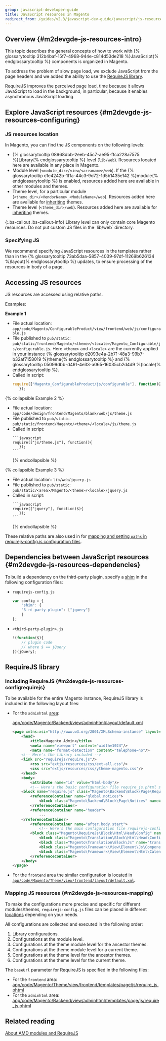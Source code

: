 ```yaml
---
group: javascript-developer-guide
title: JavaScript resources in Magento
redirect_from: /guides/v2.3/javascript-dev-guide/javascript/js-resources.html
---
```


## Overview {#m2devgde-js-resources-intro}

This topic describes the general concepts of how to work with {% glossarytooltip 312b4baf-15f7-4968-944e-c814d53de218 %}JavaScript{% endglossarytooltip %} components is organized in Magento.

To address the problem of slow page load, we exclude JavaScript from the page headers and we added the ability to use the [RequireJS library].

RequireJS improves the perceived page load, time because it allows JavaScript to load in the background; in particular, because it enables asynchronous JavaScript loading.

## Explore JavaScript resources {#m2devgde-js-resources-configuring}

### JS resources location

In Magento, you can find the JS components on the following levels:

* {% glossarytooltip 08968dbb-2eeb-45c7-ae95-ffca228a7575 %}Library{% endglossarytooltip %} level (`lib/web`). Resources located here are available in any place in Magento.
* Module level (`<module_dir>/view/<areaname>/web`). If the {% glossarytooltip c1e4242b-1f1a-44c3-9d72-1d5b1435e142 %}module{% endglossarytooltip %} is enabled, resources added here are available in other modules and themes.
* Theme level, for a particular module (`<theme_dir>/<VendorName>_<ModuleName>/web`). Resources added here are available for [inheriting] themes.
* Theme level  (`<theme_dir>/web`). Resources added here are available for [inheriting] themes.

{:.bs-callout .bs-callout-info}
Library level can only contain core Magento resources. Do not put custom JS files in the \`lib/web\` directory.

### Specifying JS

We recommend specifying JavaScript resources in the templates rather than in the {% glossarytooltip 73ab5daa-5857-4039-97df-11269b626134 %}layout{% endglossarytooltip %} updates, to ensure processing of the resources in body of a page.

## Accessing JS resources

JS resources are accessed using relative paths.

Examples:

**Example 1**

* File actual location: `app/code/Magento/ConfigurableProduct/view/frontend/web/js/configurable.js`
* File published to `pub/static`: `pub/static/frontend/Magento/<theme>/<locale>/Magento_Configurable/js/configurable.js`. Here `<theme>` and `<locale>` are the currently applied in your instance {% glossarytooltip d2093e4a-2b71-48a3-99b7-b32af7158019 %}theme{% endglossarytooltip %} and {% glossarytooltip 05099dbb-d491-4e33-a065-16035cb2d4d9 %}locale{% endglossarytooltip %}.
* Called in script:
  ```javascript
  require(["Magento_ConfigurableProduct/js/configurable"], function(Configurable){
     });
  ```

{% collapsible Example 2 %}

* File actual location: `app/code/design/frontend/Magento/blank/web/js/theme.js`
* File published to `pub/static`: `pub/static/frontend/Magento/<theme>/<locale>/js/theme.js`
* Called in script:
  ````
  ```javascript
  require(["js/theme.js"], function(){
     });
  ```
  ````
  {% endcollapsible %}

{% collapsible Example 3 %}

* File actual location: `lib/web/jquery.js`
* File published to `pub/static`: `pub/static/<area>/Magento/<theme>/<locale>/jquery.js`
* Called in script:
  ````
  ```javascript
  require(["jquery"], function($){
     });
  ```
  ````
  {% endcollapsible %}

These relative paths are also used in for [mapping and setting `paths` in requirejs-config.js configuration files]({{page.baseurl}}/javascript-development/core-concepts/requirejs.html).

## Dependencies between JavaScript resources {#m2devgde-js-resources-dependencies}

To build a dependency on the third-party plugin, specify a [shim] in the following configuration files:

* `requirejs-config.js`

  ```javascript
  var config = {
      "shim": {
      "3-rd-party-plugin": ["jquery"]
      }
  };
  ```

* `<third-party-plugin>.js`

  ```javascript
  !(function($){
      // plugin code
      // where $ == jQuery
  })(jQuery);
  ```

## RequireJS library

### Including RequireJS {#m2devgde-js-resources-configrequirejs}

To be available for the entire Magento instance, RequireJS library is included in the following layout files:

* For the `adminhtml` [area]({{page.baseurl}}/architecture/components/modules/areas.html):

   [app/code/Magento/Backend/view/adminhtml/layout/default.xml]({{site.mage2000url}}app/code/Magento/Backend/view/adminhtml/layout/default.xml)

  ```xml
  <page xmlns:xsi="http://www.w3.org/2001/XMLSchema-instance" layout="admin-1column" xsi:noNamespaceSchemaLocation="urn:magento:framework:View/Layout/etc/page_configuration.xsd">
      <head>
          <title>Magento Admin</title>
          <meta name="viewport" content="width=1024"/>
          <meta name="format-detection" content="telephone=no"/>
      <!-- Here's the library included -->       
      <link src="requirejs/require.js"/>
          <css src="extjs/resources/css/ext-all.css"/>
          <css src="extjs/resources/css/ytheme-magento.css"/>
      </head>
      <body>
          <attribute name="id" value="html-body"/>
          <!-- Here's the basic configuration file require_js.phtml specified -->   
      <block name="require.js" class="Magento\Backend\Block\Page\RequireJs" template="Magento_Backend::page/js/require_js.phtml"/>
          <referenceContainer name="global.notices">
              <block class="Magento\Backend\Block\Page\Notices" name="global_notices" as="global_notices" template="page/notices.phtml"/>
          </referenceContainer>
          <referenceContainer name="header">
              ...
      </referenceContainer>
          <referenceContainer name="after.body.start">
              <!-- Here's the main configuration file requirejs-config.js specified -->
          <block class="Magento\RequireJs\Block\Html\Head\Config" name="requirejs-config"/>
              <block class="Magento\Translation\Block\Html\Head\Config" name="translate-config"/>
              <block class="Magento\Translation\Block\Js" name="translate" template="Magento_Translation::translate.phtml"/>
              <block class="Magento\Framework\View\Element\Js\Components" name="head.components" as="components" template="Magento_Backend::page/js/components.phtml"/>
              <block class="Magento\Framework\View\Element\Html\Calendar" name="head.calendar" as="calendar" template="Magento_Backend::page/js/calendar.phtml"/>
          </referenceContainer>
      </body>
  </page>
  ```

* For the `frontend` area the similar configuration is located in [`app/code/Magento/Theme/view/frontend/layout/default.xml`]({{site.mage2000url}}app/code/Magento/Theme/view/frontend/layout/default.xml).

### Mapping JS resources {#m2devgde-js-resources-mapping}

To make the configurations more precise and specific for different modules/themes, `requirejs-config.js` files can be placed in different [locations](#m2devgde-js-resources-configuring) depending on your needs.

All configurations are collected and executed in the following order:

1. Library configurations.
2. Configurations at the module level.
3. Configurations at the theme module level for the ancestor themes.
4. Configurations at the theme module level for a current theme.
5. Configurations at the theme level for the ancestor themes.
6. Configurations at the theme level for the current theme.

The `baseUrl` parameter for RequireJS is specified in the following files:

* For the `frontend` area: [app/code/Magento/Theme/view/frontend/templates/page/js/require_js.phtml]({{site.mage2000url}}app/code/Magento/Theme/view/frontend/templates/page/js/require_js.phtml)
* For the `adminhtml` area: [app/code/Magento/Backend/view/adminhtml/templates/page/js/require_js.phtml]({{site.mage2000url}}app/code/Magento/Backend/view/adminhtml/templates/page/js/require_js.phtml)

## Related reading

[About AMD modules and RequireJS]({{page.baseurl}}/javascript-development/core-concepts/requirejs.html)

[requirejs library]: http://requirejs.org

[inheriting]: {{page.baseurl}}/frontend-development/themes/set-inheritance.html

[shim]: http://requirejs.org/docs/api.html#config-shim

